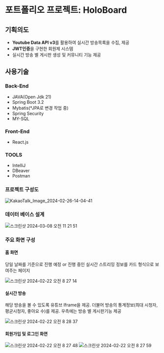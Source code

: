 # 포트폴리오 프로젝트: HoloBoard

## 기획의도
- **Youtube Data API v3**를 활용하여 실시간 방송목록을 수집, 제공
- **JWT인증**을 구현한 회원제 시스템
- 실시간 방송 별 게시판 생성 및 커뮤니티 기능 제공

## 사용기술

### Back-End
- JAVA(Open Jdk 21)
- Spring Boot 3.2
- Mybatis(*JPA로 변경 작업 중)
- Spring Security
- MY-SQL

### Front-End
- React.js

### TOOLS
- IntelliJ
- DBeaver
- Postman

### 프로젝트 구성도

![KakaoTalk_Image_2024-02-26-14-04-41](https://github.com/YHkim214/portfolio-api/assets/41041713/9efd3527-2ba8-4204-b759-eacfacf7aa4b)

### 데이터 베이스 설계
![스크린샷 2024-03-08 오전 11 21 51](https://github.com/YHkim214/portfolio-api/assets/41041713/fce36ee3-a26c-4c49-88bb-3c0b694a74e3)

### 주요 화면 구성

#### 홈 화면
당일 날짜를 기준으로 진행 예정 or 진행 중인 실시간 스트리밍 정보를 카드 형식으로 보여주는 페이지

![스크린샷 2024-02-22 오전 8 27 14](https://github.com/YHkim214/portfolio-cli/assets/41041713/237d15f0-c968-4374-ac68-0e752c5298fe)

#### 실시간 방송 
해당 방송을 볼 수 있도록 유튜브 Iframe을 제공. 더불어 방송의 통계정보(최대 시청자, 평균시청자, 좋아요 수)를 제공. 우측에는 방송 별 게시판기능 제공

![스크린샷 2024-02-22 오전 8 28 37](https://github.com/YHkim214/portfolio-cli/assets/41041713/5d269dd3-f49d-4e54-bc9c-1ff046bd8c67)

#### 회원가입 및 로그인 화면
![스크린샷 2024-02-22 오전 8 27 48](https://github.com/YHkim214/portfolio-cli/assets/41041713/e0660494-61d4-414b-a6ae-3fc8f037fba4)
![스크린샷 2024-02-22 오전 8 27 59](https://github.com/YHkim214/portfolio-cli/assets/41041713/c4ade443-58f4-43f0-990b-c73d828dfe38)

